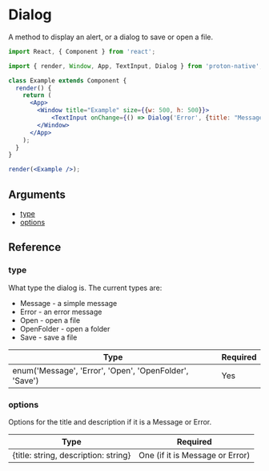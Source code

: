 # Dialog

A method to display an alert, or a dialog to save or open a file.

```jsx
import React, { Component } from 'react';

import { render, Window, App, TextInput, Dialog } from 'proton-native';

class Example extends Component {
  render() {
    return (
      <App>
        <Window title="Example" size={{w: 500, h: 500}}>
            <TextInput onChange={() => Dialog('Error', {title: "Message"})}/>
        </Window>
      </App>
    );
  }
}

render(<Example />);
```

## Arguments

- [type](#type)
- [options](#options)

## Reference

### type

What type the dialog is. The current types are:

- Message - a simple message
- Error - an error message
- Open - open a file
- OpenFolder - open a folder
- Save - save a file

| **Type** | **Required** |
| --- | --- |
| enum('Message', 'Error', 'Open', 'OpenFolder', 'Save') | Yes |

### options

Options for the title and description if it is a Message or Error.

| **Type** | **Required** |
| --- | --- |
| {title: string, description: string} | One (if it is Message or Error) |
